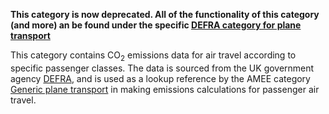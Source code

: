 **This category is now deprecated. All of the functionality of this
category (and more) an be found under the specific [DEFRA category for
plane transport](Plane_Generic_Defra)**

This category contains CO<sub>2</sub> emissions data for air travel according
to specific passenger classes. The data is sourced from the UK
government agency
[DEFRA](http://www.defra.gov.uk/environment/business/reporting/conversion-factors.htm),
and is used as a lookup reference by the AMEE category [Generic plane
transport](Generic_plane_transport) in making emissions calculations for
passenger air travel.
